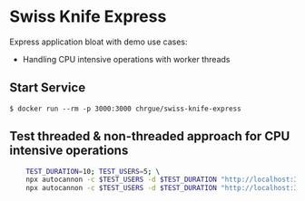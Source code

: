 # Swiss Knife Express

Express application bloat with demo use cases:
* Handling CPU intensive operations with worker threads

## Start Service

    $ docker run --rm -p 3000:3000 chrgue/swiss-knife-express

## Test threaded & non-threaded approach for CPU intensive operations

```bash
    TEST_DURATION=10; TEST_USERS=5; \                                                                                                                                                       ✘  18:04:21
    npx autocannon -c $TEST_USERS -d $TEST_DURATION "http://localhost:3000/blocking" && \ 
    npx autocannon -c $TEST_USERS -d $TEST_DURATION "http://localhost:3000/blocking?threads=true"
```
